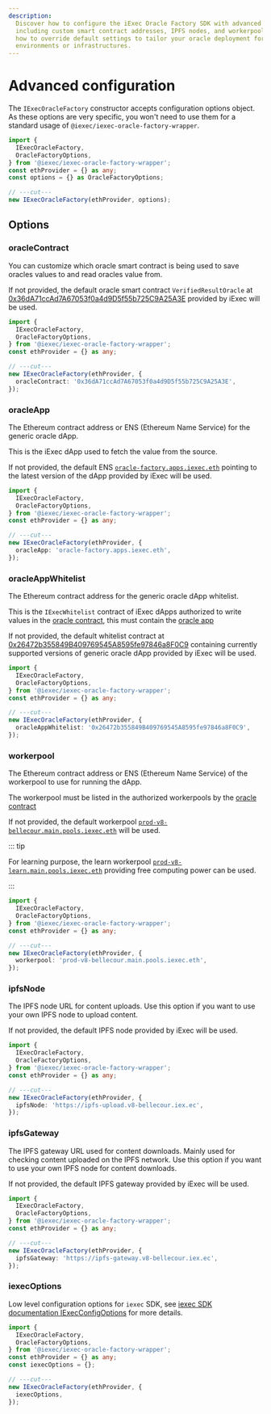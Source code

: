 ```yaml
---
description:
  Discover how to configure the iExec Oracle Factory SDK with advanced options,
  including custom smart contract addresses, IPFS nodes, and workerpools. Learn
  how to override default settings to tailor your oracle deployment for specific
  environments or infrastructures.
---
```


# Advanced configuration

The `IExecOracleFactory` constructor accepts configuration options object. As
these options are very specific, you won't need to use them for a standard usage
of `@iexec/iexec-oracle-factory-wrapper`.

```ts twoslash
import {
  IExecOracleFactory,
  OracleFactoryOptions,
} from '@iexec/iexec-oracle-factory-wrapper';
const ethProvider = {} as any;
const options = {} as OracleFactoryOptions;

// ---cut---
new IExecOracleFactory(ethProvider, options);
```

## Options

### oracleContract

You can customize which oracle smart contract is being used to save oracles
values to and read oracles value from.

If not provided, the default oracle smart contract `VerifiedResultOracle` at
[0x36dA71ccAd7A67053f0a4d9D5f55b725C9A25A3E](https://blockscout-bellecour.iex.ec/address/0x36dA71ccAd7A67053f0a4d9D5f55b725C9A25A3E)
provided by iExec will be used.

```ts twoslash
import {
  IExecOracleFactory,
  OracleFactoryOptions,
} from '@iexec/iexec-oracle-factory-wrapper';
const ethProvider = {} as any;

// ---cut---
new IExecOracleFactory(ethProvider, {
  oracleContract: '0x36dA71ccAd7A67053f0a4d9D5f55b725C9A25A3E',
});
```

### oracleApp

The Ethereum contract address or ENS (Ethereum Name Service) for the generic
oracle dApp.

This is the iExec dApp used to fetch the value from the source.

If not provided, the default ENS
[`oracle-factory.apps.iexec.eth`](https://explorer.iex.ec/bellecour/search/oracle-factory.apps.iexec.eth)
pointing to the latest version of the dApp provided by iExec will be used.

```ts twoslash
import {
  IExecOracleFactory,
  OracleFactoryOptions,
} from '@iexec/iexec-oracle-factory-wrapper';
const ethProvider = {} as any;

// ---cut---
new IExecOracleFactory(ethProvider, {
  oracleApp: 'oracle-factory.apps.iexec.eth',
});
```

### oracleAppWhitelist

The Ethereum contract address for the generic oracle dApp whitelist.

This is the `IExecWhitelist` contract of iExec dApps authorized to write values
in the [oracle contract](#oraclecontract), this must contain the
[oracle app](#oracleapp)

If not provided, the default whitelist contract at
[0x26472b355849B409769545A8595fe97846a8F0C9](https://blockscout-bellecour.iex.ec/address/0x26472b355849B409769545A8595fe97846a8F0C9)
containing currently supported versions of generic oracle dApp provided by iExec
will be used.

```ts twoslash
import {
  IExecOracleFactory,
  OracleFactoryOptions,
} from '@iexec/iexec-oracle-factory-wrapper';
const ethProvider = {} as any;

// ---cut---
new IExecOracleFactory(ethProvider, {
  oracleAppWhitelist: '0x26472b355849B409769545A8595fe97846a8F0C9',
});
```

### workerpool

The Ethereum contract address or ENS (Ethereum Name Service) of the workerpool
to use for running the dApp.

The workerpool must be listed in the authorized workerpools by the
[oracle contract](#oraclecontract)

If not provided, the default workerpool
[`prod-v8-bellecour.main.pools.iexec.eth`](https://explorer.iex.ec/bellecour/search/prod-v8-bellecour.main.pools.iexec.eth)
will be used.

::: tip

For learning purpose, the learn workerpool
[`prod-v8-learn.main.pools.iexec.eth`](https://explorer.iex.ec/bellecour/search/prod-v8-learn.main.pools.iexec.eth)
providing free computing power can be used.

:::

```ts twoslash
import {
  IExecOracleFactory,
  OracleFactoryOptions,
} from '@iexec/iexec-oracle-factory-wrapper';
const ethProvider = {} as any;

// ---cut---
new IExecOracleFactory(ethProvider, {
  workerpool: 'prod-v8-bellecour.main.pools.iexec.eth',
});
```

### ipfsNode

The IPFS node URL for content uploads. Use this option if you want to use your
own IPFS node to upload content.

If not provided, the default IPFS node provided by iExec will be used.

```ts twoslash
import {
  IExecOracleFactory,
  OracleFactoryOptions,
} from '@iexec/iexec-oracle-factory-wrapper';
const ethProvider = {} as any;

// ---cut---
new IExecOracleFactory(ethProvider, {
  ipfsNode: 'https://ipfs-upload.v8-bellecour.iex.ec',
});
```

### ipfsGateway

The IPFS gateway URL used for content downloads. Mainly used for checking
content uploaded on the IPFS network. Use this option if you want to use your
own IPFS node for content downloads.

If not provided, the default IPFS gateway provided by iExec will be used.

```ts twoslash
import {
  IExecOracleFactory,
  OracleFactoryOptions,
} from '@iexec/iexec-oracle-factory-wrapper';
const ethProvider = {} as any;

// ---cut---
new IExecOracleFactory(ethProvider, {
  ipfsGateway: 'https://ipfs-gateway.v8-bellecour.iex.ec',
});
```

### iexecOptions

Low level configuration options for `iexec` SDK, see
[iexec SDK documentation IExecConfigOptions](https://github.com/iExecBlockchainComputing/iexec-sdk/blob/master/docs/interfaces/IExecConfigOptions.md)
for more details.

```ts twoslash
import {
  IExecOracleFactory,
  OracleFactoryOptions,
} from '@iexec/iexec-oracle-factory-wrapper';
const ethProvider = {} as any;
const iexecOptions = {};

// ---cut---
new IExecOracleFactory(ethProvider, {
  iexecOptions,
});
```
